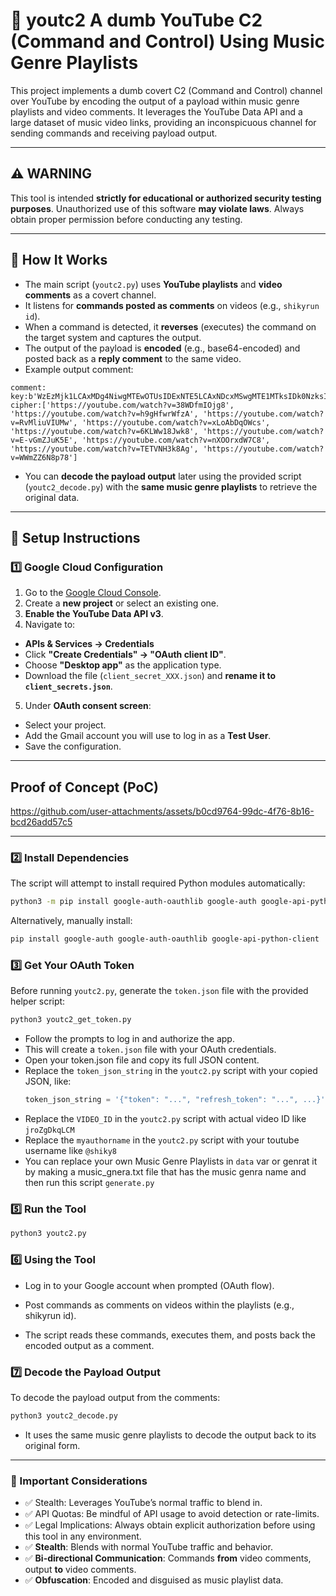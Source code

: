 # 🎵  youtc2  A dumb YouTube C2 (Command and Control) Using Music Genre Playlists

This project implements a dumb covert C2 (Command and Control) channel over YouTube by encoding the output of a payload within music genre playlists and video comments. It leverages the YouTube Data API and a large dataset of music video links, providing an inconspicuous channel for sending commands and receiving payload output.

---

## ⚠️ WARNING

This tool is intended **strictly for educational or authorized security testing purposes**. Unauthorized use of this software **may violate laws**. Always obtain proper permission before conducting any testing.

---

## 🧩 How It Works

- The main script (`youtc2.py`) uses **YouTube playlists** and **video comments** as a covert channel.
- It listens for **commands posted as comments** on videos (e.g., `shikyrun id`).
- When a command is detected, it **reverses** (executes) the command on the target system and captures the output.
- The output of the payload is **encoded** (e.g., base64-encoded) and posted back as a **reply comment** to the same video.
- Example output comment:
```
comment: key:b'WzEzMjk1LCAxMDg4NiwgMTEwOTUsIDExNTE5LCAxNDcxMSwgMTE1MTksIDk0NzksIDExMDk1LCAxNzBd'
cipher:['https://youtube.com/watch?v=38WDfmIOjg8', 'https://youtube.com/watch?v=h9gHfwrWfzA', 'https://youtube.com/watch?v=RvMliuVIUMw', 'https://youtube.com/watch?v=xLoAbDqOWcs', 'https://youtube.com/watch?v=6KLWw18Jwk8', 'https://youtube.com/watch?v=E-vGmZJuK5E', 'https://youtube.com/watch?v=nXOOrxdW7C8', 'https://youtube.com/watch?v=TETVNH3k8Ag', 'https://youtube.com/watch?v=WWmZZ6N8p78']
```
- You can **decode the payload output** later using the provided script (`youtc2_decode.py`) with the **same music genre playlists** to retrieve the original data.


---

## 🚀 Setup Instructions

### 1️⃣ Google Cloud Configuration

1. Go to the [Google Cloud Console](https://console.cloud.google.com/).
2. Create a **new project** or select an existing one.
3. **Enable the YouTube Data API v3**.
4. Navigate to:
 - **APIs & Services → Credentials**
 - Click **"Create Credentials" → "OAuth client ID"**.
 - Choose **"Desktop app"** as the application type.
 - Download the file (`client_secret_XXX.json`) and **rename it to `client_secrets.json`**.
5. Under **OAuth consent screen**:
 - Select your project.
 - Add the Gmail account you will use to log in as a **Test User**.
 - Save the configuration.

---
## Proof of Concept (PoC) 
https://github.com/user-attachments/assets/b0cd9764-99dc-4f76-8b16-bcd26add57c5

---
### 2️⃣ Install Dependencies

The script will attempt to install required Python modules automatically:

```bash
python3 -m pip install google-auth-oauthlib google-auth google-api-python-client
```
Alternatively, manually install:

```bash
pip install google-auth google-auth-oauthlib google-api-python-client
```
### 3️⃣ Get Your OAuth Token 
Before running `youtc2.py`, generate the `token.json` file with the provided helper script: 
```bash
python3 youtc2_get_token.py
```
* Follow the prompts to log in and authorize the app.
* This will create a `token.json` file with your OAuth credentials.
* Open your token.json file and copy its full JSON content.
* Replace the `token_json_string` in the `youtc2.py` script with your copied JSON, like:
  ```python
  token_json_string = '{"token": "...", "refresh_token": "...", ...}'
  ```
* Replace the `VIDEO_ID` in the `youtc2.py` script with actual video ID like `jroZgDkqLCM`
* Replace the `myauthorname` in the `youtc2.py` script with your toutube username like `@shiky8`
* You  can replace your own Music Genre Playlists in `data` var or genrat it by  making a music_gnera.txt file that has the music genra name and then run this script `generate.py`
  
### 5️⃣ Run the Tool 
```bash 
python3 youtc2.py
```
### 6️⃣ Using the Tool
* Log in to your Google account when prompted (OAuth flow).

* Post commands as comments on videos within the playlists (e.g., shikyrun id).

* The script reads these commands, executes them, and posts back the encoded output as a comment.

### 7️⃣ Decode the Payload Output
To decode the payload output from the comments:
```bash
python3 youtc2_decode.py
```
* It uses the same music genre playlists to decode the output back to its original form.

---

### 📝 Important Considerations
* ✅ Stealth: Leverages YouTube’s normal traffic to blend in.
* ✅ API Quotas: Be mindful of API usage to avoid detection or rate-limits.
* ✅ Legal Implications: Always obtain explicit authorization before using this tool in any environment.
* ✅ **Stealth**: Blends with normal YouTube traffic and behavior.  
* ✅ **Bi-directional Communication**: Commands **from** video comments, output **to** video comments.  
* ✅ **Obfuscation**: Encoded and disguised as music playlist data.



